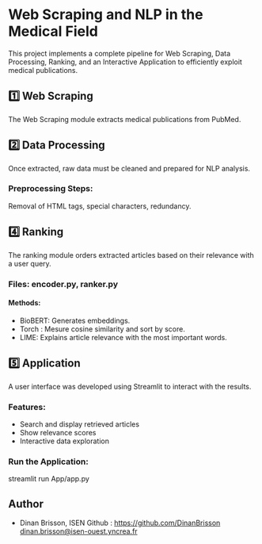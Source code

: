 # Web Scraping and NLP in the Medical Field

This project implements a complete pipeline for Web Scraping, Data Processing, Ranking, and an Interactive Application to efficiently exploit medical publications.


## 1️⃣ Web Scraping

The Web Scraping module extracts medical publications from PubMed.

## 2️⃣ Data Processing

Once extracted, raw data must be cleaned and prepared for NLP analysis.

### Preprocessing Steps:

Removal of HTML tags, special characters, redundancy.

## 4️⃣ Ranking

The ranking module orders extracted articles based on their relevance with a user query.

### Files: encoder.py, ranker.py

#### Methods:

- BioBERT: Generates embeddings.
- Torch : Mesure cosine similarity and sort by score.
- LIME: Explains article relevance with the most important words.

## 5️⃣ Application

A user interface was developed using Streamlit to interact with the results.

### Features:

- Search and display retrieved articles
- Show relevance scores
- Interactive data exploration

### Run the Application:

streamlit run App/app.py

## Author

- Dinan Brisson, ISEN
  Github : https://github.com/DinanBrisson
  dinan.brisson@isen-ouest.yncrea.fr

